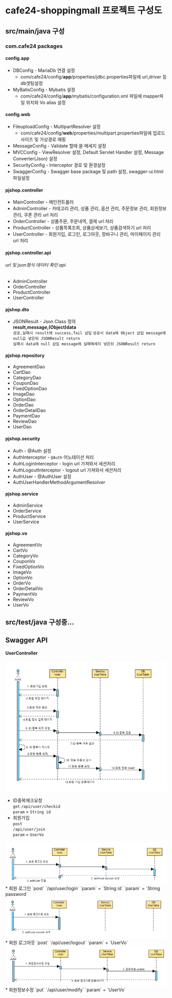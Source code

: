 # cafe24-shoppingmall 프로젝트 구성도

## src/main/java 구성

### com.cafe24 packages

#### config.app
  * DBConfig - MariaDb 연결 설정
    * com/cafe24/config/**app**/properties/jdbc.properties파일에 url,driver 등 db셋팅설정
  * MyBatisConfig - Mybatis 설정
    * com/cafe24/config/**app**/mybatis/configuration.xml 파일에 mapper파일 위치와 Vo alias 설정  
#### config.web
  * FileuploadConfig - MultipartResolver 설정
    * com/cafe24/config/**web**/properties/multipart.properties파일에 업로드 사이즈 및 가상경로 매핑
  * MessageConfig - Validate 할때 쓸 메세지 설정
  * MVCConfig - ViewResolver 설정, Default Servlet Handler 설정, Message Converter(Json) 설정
  * SecurityConfig - Interceptor 경로 및 환경설정
  * SwaggerConfig - Swagger base package 및 path 설정, swagger-ui.html 파일설정

#### pjshop.controller
  * MainController - 메인컨트롤러
  * AdminController - 카테고리 관리, 상품 관리, 옵션 관리, 주문정보 관리, 회원정보 관리, 쿠폰 관리 url 처리
  * OrderController - 상품주문, 주문내역, 결제 url 처리
  * ProductController - 상품목록조회, 상품상세보기, 상품검색하기 url 처리
  * UserController - 회원가입, 로그인, 로그아웃, 장바구니 관리, 마이페이지 관리 url 처리

#### pjshop.controller.api
###### url 및 json형식 데이터 확인 api
  * AdminController
  * OrderController
  * ProductController
  * UserController

#### pjshop.dto
  * JSONResult - Json Class 정의  
   **result,message,(Object)data**  
   `성공,실패시 result에 success,fail 삽입`
   `성공시 data에 Object 삽입 message에 null값 넣은뒤 JSONResult return`  
   `실패시 data에 null 삽입 message에 실패메세지 넣은뒤 JSONResult return`

#### pjshop.repository
  * AgreementDao
  * CartDao
  * CategoryDao
  * CouponDao
  * FixedOptionDao
  * ImageDao
  * OptionDao
  * OrderDao
  * OrderDetailDao
  * PaymentDao
  * ReviewDao
  * UserDao

#### pjshop.security
  * Auth - @Auth 설정
  * AuthInterceptor - `@Auth` 어노테이션 처리
  * AuthLoginInterceptor - login url 가져와서 세션처리
  * AuthLogoutInterceptor - logout url 가져와서 세션처리
  * AuthUser - @AuthUser 설정
  * AuthUserHandlerMethodArgumentResolver

#### pjshop.service
  * AdminService
  * OrderService
  * ProductService
  * UserService

#### pjshop.vo
  * AgreementVo
  * CartVo
  * CategoryVo
  * CouponVo
  * FixedOptionVo
  * ImageVo
  * OptionVo
  * OrderVo
  * OrderDetailVo
  * PaymentVo
  * ReviewVo
  * UserVo

## src/test/java 구성중...

## Swagger API

#### UserController  
<img src='./Readme image/회원가입 시퀀스다이어그램.PNG'>  

* ID중복체크요청  
`get`
`/api/user/checkid`  
`param` = `String id`  
* 회원가입  
`post`  
`/api/user/join`  
`param` = `UserVo`  

<img src='./Readme image/회원로그인 시퀀스다이어그램.PNG'>  
* 회원 로그인  
`post`  
`/api/user/login`  
`param` = `String id`
`param` = `String password`

<img src='./Readme image/회원로그아웃 시퀀스다이어그램.PNG'>  
* 회원 로그아웃  
`post`  
`/api/user/logout`  
`param` = `UserVo`

<img src='./Readme image/회원정보수정 시퀀스다이어그램.PNG'>  
* 회원정보수정  
`put`  
`/api/user/modify`  
`param` = `UserVo`
